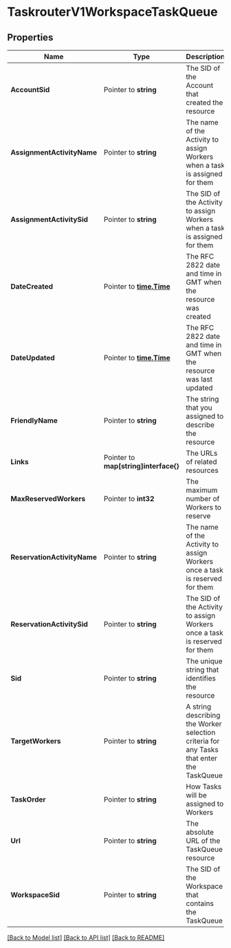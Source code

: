 # TaskrouterV1WorkspaceTaskQueue

## Properties

Name | Type | Description | Notes
------------ | ------------- | ------------- | -------------
**AccountSid** | Pointer to **string** | The SID of the Account that created the resource |
**AssignmentActivityName** | Pointer to **string** | The name of the Activity to assign Workers when a task is assigned for them |
**AssignmentActivitySid** | Pointer to **string** | The SID of the Activity to assign Workers when a task is assigned for them |
**DateCreated** | Pointer to [**time.Time**](time.Time.md) | The RFC 2822 date and time in GMT when the resource was created |
**DateUpdated** | Pointer to [**time.Time**](time.Time.md) | The RFC 2822 date and time in GMT when the resource was last updated |
**FriendlyName** | Pointer to **string** | The string that you assigned to describe the resource |
**Links** | Pointer to **map[string]interface{}** | The URLs of related resources |
**MaxReservedWorkers** | Pointer to **int32** | The maximum number of Workers to reserve |
**ReservationActivityName** | Pointer to **string** | The name of the Activity to assign Workers once a task is reserved for them |
**ReservationActivitySid** | Pointer to **string** | The SID of the Activity to assign Workers once a task is reserved for them |
**Sid** | Pointer to **string** | The unique string that identifies the resource |
**TargetWorkers** | Pointer to **string** | A string describing the Worker selection criteria for any Tasks that enter the TaskQueue |
**TaskOrder** | Pointer to **string** | How Tasks will be assigned to Workers |
**Url** | Pointer to **string** | The absolute URL of the TaskQueue resource |
**WorkspaceSid** | Pointer to **string** | The SID of the Workspace that contains the TaskQueue |

[[Back to Model list]](../README.md#documentation-for-models) [[Back to API list]](../README.md#documentation-for-api-endpoints) [[Back to README]](../README.md)


